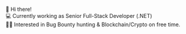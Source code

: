 👋 Hi there! \
💻 Currently working as Senior Full-Stack Developer (.NET) \
🐱‍👤 Interested in Bug Bounty hunting & Blockchain/Crypto on free time.

